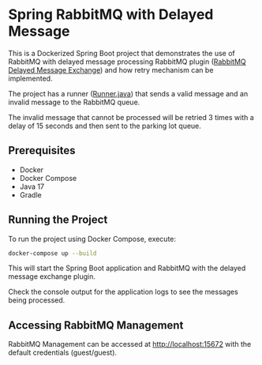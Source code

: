 # Spring RabbitMQ with Delayed Message

This is a Dockerized Spring Boot project that demonstrates the use of 
RabbitMQ with delayed message processing RabbitMQ plugin ([RabbitMQ Delayed Message Exchange](https://github.com/rabbitmq/rabbitmq-delayed-message-exchange)) 
and how retry mechanism can be implemented.

The project has a runner ([Runner.java](src/main/java/com/example/app/Runner.java)) 
that sends a valid message and an invalid message to the RabbitMQ queue.

The invalid message that cannot be processed will be retried 3 times with a delay of 15 seconds 
and then sent to the parking lot queue.

## Prerequisites

- Docker
- Docker Compose
- Java 17
- Gradle

## Running the Project

To run the project using Docker Compose, execute:

```sh
docker-compose up --build
```

This will start the Spring Boot application and RabbitMQ with the delayed message exchange plugin.

Check the console output for the application logs to see the messages being processed.

## Accessing RabbitMQ Management

RabbitMQ Management can be accessed at [http://localhost:15672](http://localhost:15672) with the default credentials (guest/guest).